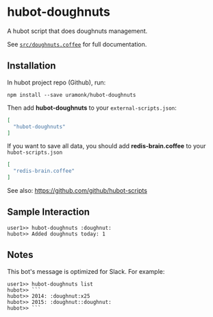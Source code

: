 # hubot-doughnuts

A hubot script that does doughnuts management.

See [`src/doughnuts.coffee`](src/doughnuts.coffee) for full documentation.

## Installation

In hubot project repo (Github), run:

`npm install --save uramonk/hubot-doughnuts`

Then add **hubot-doughnuts** to your `external-scripts.json`:

```json
[
  "hubot-doughnuts"
]
```

If you want to save all data, you should add **redis-brain.coffee** to your `hubot-scripts.json`

```json
[
  "redis-brain.coffee"
]
```

See also: https://github.com/github/hubot-scripts

## Sample Interaction

```
user1>> hubot-doughnuts :doughnut:
hubot>> Added doughnuts today: 1
```

## Notes

This bot's message is optimized for Slack.
For example:
```
user1>> hubot-doughnuts list
hubot>> ```
hubot>> 2014: :doughnut:x25
hubot>> 2015: :doughnut::doughnut:
hubot>> ```
```

